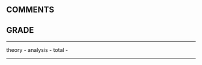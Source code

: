 ## COMMENTS



## GRADE

----        ----
theory      -
analysis    -
total       -
----        ----